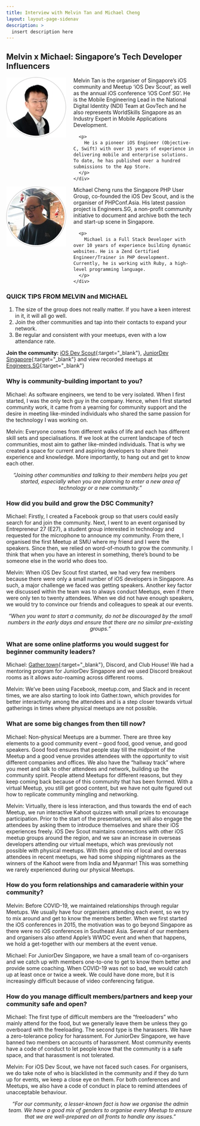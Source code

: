 ```yaml
---
title: Interview with Melvin Tan and Michael Cheng
layout: layout-page-sidenav
description: >
  insert description here
---
```


## Melvin x Michael: Singapore’s Tech Developer Influencers

<div class="card-grid-container grid-25rem">
  <div div class="sgds-card">
    <div class="sgds-card-content">
      <img style="float: left; margin-right: 20px;" src="/assets/img/building-a-community-interview-melvin-tan.png" alt="Picture of Melvin Tan">
	  <p>
	    Melvin Tan is the organiser of Singapore’s iOS community and Meetup ‘iOS Dev Scout’, as well as the annual iOS conference ‘iOS Conf SG’. He is the Mobile Engineering Lead in the National Digital Identity (NDI) Team at GovTech and he also represents WorldSkills Singapore as an Industry Expert in Mobile Applications Development.
	  </p>
	  
	  <p>
		He is a pioneer iOS Engineer (Objective-C, Swift) with over 15 years of experience in delivering mobile and enterprise solutions. To date, he has published over a hundred submissions to the App Store.
	  </p>
	</div>
  </div>
  
  <div div class="sgds-card">
    <div class="sgds-card-content">
      <img style="float: left; margin-right: 20px;" src="/assets/img/building-a-community-interview-michael-cheng.png" alt="Picture of Michael Cheng">
	  <p>
	    Michael Cheng runs the Singapore PHP User Group, co-founded the iOS Dev Scout, and is the organiser of PHPConf.Asia. His latest passion project is Engineers.SG, a non-profit community initiative to document and archive both the tech and start-up scene in Singapore.
	  </p>
	  
	  <p>
		Michael is a Full Stack Developer with over 10 years of experience building dynamic websites. He is a Zend Certified Engineer/Trainer in PHP development. Currently, he is working with Ruby, a high-level programming language.
	  </p>
	</div>
  </div>
</div>

### QUICK TIPS FROM MELVIN and MICHAEL

1. The size of the group does not really matter. If you have a keen interest in it, it will all go well.
2. Join the other communities and tap into their contacts to expand your network.
3. Be regular and consistent with your meetups, even with a low attendance rate.

**Join the community:** [iOS Dev Scout](https://www.meetup.com/Singapore-iOS-Dev-Scout-Meetup/){:target="_blank"}, [JuniorDev Singapore](https://www.meetup.com/Junior-Developers-Singapore/){:target="_blank"} and view recorded meetups at [Engineers.SG](https://engineers.sg/){:target="_blank"}

### Why is community-building important to you?

Michael: As software engineers, we tend to be very isolated. When I first started, I was the only tech guy in the company. Hence, when I first started community work, it came from a yearning for community support and the desire in meeting like-minded individuals who shared the same passion for the technology I was working on.

Melvin: Everyone comes from different walks of life and each has different skill sets and specialisations. If we look at the current landscape of tech communities, most aim to gather like-minded individuals. That is why we created a space for current and aspiring developers to share their experience and knowledge. More importantly, to hang out and get to know each other. 

<p style="text-align: center;"><i>“Joining other communities and talking to their members helps you get started, especially when you are planning to enter a new area of technology or a new community.”</i></p>

### How did you build and grow the DSC Community?

Michael: Firstly, I created a Facebook group so that users could easily search for and join the community. Next, I went to an event organised by Entrepreneur 27 (E27), a student group interested in technology and requested for the microphone to announce my community. From there, I organised the first Meetup at SMU where my friend and I were the speakers. Since then, we relied on word-of-mouth to grow the community. I think that when you have an interest in something, there’s bound to be someone else in the world who does too.

Melvin: When iOS Dev Scout first started, we had very few members because there were only a small number of iOS developers in Singapore. As such, a major challenge we faced was getting speakers. Another key factor we discussed within the team was to always conduct Meetups, even if there were only ten to twenty attendees. When we did not have enough speakers, we would try to convince our friends and colleagues to speak at our events.

<p style="text-align: center;"><i>“When you want to start a community, do not be discouraged by the small numbers in the early days and ensure that there 
are no similar pre-existing groups.”</i></p>

### What are some online platforms you would suggest for beginner community leaders?

Michael: [Gather.town](https://gather.town/){:target="_blank"}, Discord, and Club House! We had a mentoring program for JuniorDev Singapore and we used Discord breakout rooms as it allows auto-roaming across different rooms.

Melvin: We’ve been using Facebook, meetup.com, and Slack and in recent times, we are also starting to look into Gather.town, which provides for better interactivity among the attendees and is a step closer towards virtual gatherings in times where physical meetups are not possible.

### What are some big changes from then till now?

Michael: Non-physical Meetups are a bummer. There are three key elements to a good community event – good food, good venue, and good speakers. Good food ensures that people stay till the midpoint of the Meetup and a good venue provides attendees with the opportunity to visit different companies and offices. We also have the “hallway track” where you meet and talk to other attendees and network, building up the community spirit. People attend Meetups for different reasons, but they keep coming back because of this community that has been formed. With a virtual Meetup, you still get good content, but we have not quite figured out how to replicate community mingling and networking.

Melvin: Virtually, there is less interaction, and thus towards the end of each Meetup, we run interactive Kahoot quizzes with small prizes to encourage participation. Prior to the start of the presentations, we will also engage the attendees by asking them to introduce themselves and share their iOS experiences freely. iOS Dev Scout maintains connections with other iOS meetup groups around the region, and we saw an increase in overseas developers attending our virtual meetups, which was previously not possible with physical meetups. With this good mix of local and overseas attendees in recent meetups, we had some shipping nightmares as the winners of the Kahoot were from India and Myanmar! This was something we rarely experienced during our physical Meetups. 

### How do you form relationships and camaraderie within your community?

Melvin: Before COVID-19, we maintained relationships through regular Meetups. We usually have four organisers attending each event, so we try to mix around and get to know the members better. When we first started the iOS conferences in 2015, the motivation was to go beyond Singapore as there were no iOS conferences in Southeast Asia. Several of our members and organisers also attend Apple’s WWDC event and when that happens, we hold a get-together with our members at the event venue. 

Michael: For JuniorDev Singapore, we have a small team of co-organisers and we catch up with members one-to-one to get to know them better and provide some coaching. When COVID-19 was not so bad, we would catch up at least once or twice a week. We could have done more, but it is increasingly difficult because of video conferencing fatigue.


### How do you manage difficult members/partners and keep your community safe and open?

Michael: The first type of difficult members are the “freeloaders” who mainly attend for the food, but we generally leave them be unless they go overboard with the freeloading. The second type is the harassers. We have a zero-tolerance policy for harassment. For JuniorDev Singapore, we have banned two members on accounts of harassment. Most community events have a code of conduct to let people know that the community is a safe space, and that harassment is not tolerated.

Melvin: For iOS Dev Scout, we have not faced such cases. For organisers, we do take note of who is blacklisted in the community and if they do turn up for events, we keep a close eye on them. For both conferences and Meetups, we also have a code of conduct in place to remind attendees of unacceptable behaviour. 

<p style="text-align: center;"><i>“For our community, a lesser-known fact is how we organise the admin team. We have a good mix of genders to organise every Meetup to ensure that we are well-prepared on all fronts to handle any issues.”</i></p>

<p></p>